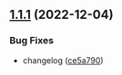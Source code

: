 ## [1.1.1](https://github.com/maxgfr/typescript-react-lib-swc/compare/v1.1.0...v1.1.1) (2022-12-04)


### Bug Fixes

* changelog ([ce5a790](https://github.com/maxgfr/typescript-react-lib-swc/commit/ce5a79099fd04ac548b80ef1c1f7ae9d2a63b244))
